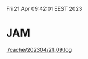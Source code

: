 Fri 21 Apr 09:42:01 EEST 2023
# JAM
<a href='./cache/202304/21_09.log'>./cache/202304/21_09.log</a>
